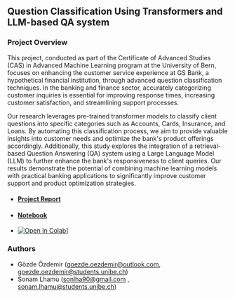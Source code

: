 ## Question Classification Using Transformers and LLM-based QA system

### Project Overview

This project, conducted as part of the Certificate of Advanced Studies (CAS) in Advanced Machine Learning program at the University of Bern, focuses on enhancing the customer service experience at GS Bank, a hypothetical financial institution, through advanced question classification techniques. In the banking and finance sector, accurately categorizing customer inquiries is essential for improving response times, increasing customer satisfaction, and streamlining support processes.

Our research leverages pre-trained transformer models to classify client questions into specific categories such as Accounts, Cards, Insurance, and Loans. By automating this classification process, we aim to provide valuable insights into customer needs and optimize the bank's product offerings accordingly. Additionally, this study explores the integration of a retrieval-based Question Answering (QA) system using a Large Language Model (LLM) to further enhance the bank's responsiveness to client queries. Our results demonstrate the potential of combining machine learning models with practical banking applications to significantly improve customer support and product optimization strategies.

* #### [Project Report](https://github.com/commitit/FinalProject/blob/main/Question%20Classification%20Using%20Transformer%20Models%20and%20LLM-based%20QA%20system.pdf)
* #### [Notebook](https://github.com/commitit/FinalProject/blob/main/LLMv2.ipynb)

* [![Open In Colab](https://colab.research.google.com/assets/colab-badge.svg)](https://colab.research.google.com/github/commitit/FinalProject/blob/main/LLM.ipynb)]

### Authors
* Gözde Özdemir (goezde.oezdemir@outlook.com, goezde.oezdemir@students.unibe.ch)
* Sonam Lhamu (sonlha90@gmail.com , sonam.lhamu@students.unibe.ch)

  
